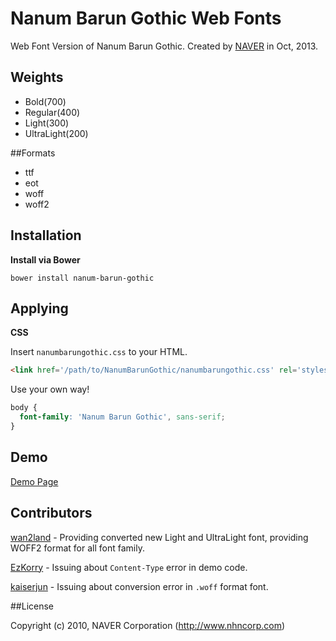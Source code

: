# Nanum Barun Gothic Web Fonts

Web Font Version of Nanum Barun Gothic. Created by [NAVER](http://www.naver.com) in Oct, 2013.

## Weights

- Bold(700)
- Regular(400)
- Light(300)
- UltraLight(200)

##Formats

- ttf
- eot
- woff
- woff2

## Installation

**Install via Bower**

```
bower install nanum-barun-gothic
```

## Applying

**CSS**

Insert `nanumbarungothic.css` to your HTML.

```html
<link href='/path/to/NanumBarunGothic/nanumbarungothic.css' rel='stylesheet' type='text/css'>
```

Use your own way!

```css
body {
  font-family: 'Nanum Barun Gothic', sans-serif;
}
```

## Demo

[Demo Page](http://hiun.github.io/NanumBarunGothic)

## Contributors

[wan2land](https://github.com/wan2land) - Providing converted new Light and UltraLight font, providing WOFF2 format for all font family.

[EzKorry](https://github.com/EzKorry) - Issuing about `Content-Type` error in demo code.

[kaiserjun](https://github.com/kaiserjun) - Issuing about conversion error in `.woff` format font.

##License

Copyright (c) 2010, NAVER Corporation (http://www.nhncorp.com)